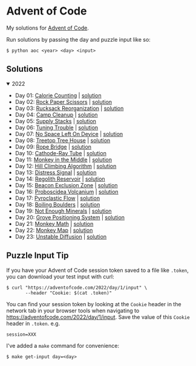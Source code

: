 # Advent of Code

My solutions for [Advent of Code](https://adventofcode.com).

Run solutions by passing the day and puzzle input like so:
```
$ python aoc <year> <day> <input>
```

## Solutions

<details open>
<summary>2022</summary>

* Day 01: [Calorie Counting](https://adventofcode.com/2022/day/1) | [solution](./aoc/solutions/day01.py)
* Day 02: [Rock Paper Scissors](https://adventofcode.com/2022/day/2) | [solution](./aoc/solutions/day02.py)
* Day 03: [Rucksack Reorganization](https://adventofcode.com/2022/day/3) | [solution](./aoc/solutions/day03.py)
* Day 04: [Camp Cleanup](https://adventofcode.com/2022/day/4) | [solution](./aoc/solutions/day04.py)
* Day 05: [Supply Stacks](https://adventofcode.com/2022/day/5) | [solution](./aoc/solutions/day05.py)
* Day 06: [Tuning Trouble](https://adventofcode.com/2022/day/6) | [solution](./aoc/solutions/day06.py)
* Day 07: [No Space Left On Device](https://adventofcode.com/2022/day/7) | [solution](./aoc/solutions/day07.py)
* Day 08: [Treetop Tree House](https://adventofcode.com/2022/day/8) | [solution](./aoc/solutions/day08.py)
* Day 09: [Rope Bridge](https://adventofcode.com/2022/day/9) | [solution](./aoc/solutions/day09.py)
* Day 10: [Cathode-Ray Tube](https://adventofcode.com/2022/day/10) | [solution](./aoc/solutions/day10.py)
* Day 11: [Monkey in the Middle](https://adventofcode.com/2022/day/11) | [solution](./aoc/solutions/day11.py)
* Day 12: [Hill Climbing Algorithm](https://adventofcode.com/2022/day/12) | [solution](./aoc/solutions/day12.py)
* Day 13: [Distress Signal](https://adventofcode.com/2022/day/13) | [solution](./aoc/solutions/day13.py)
* Day 14: [Regolith Reservoir](https://adventofcode.com/2022/day/14) | [solution](./aoc/solutions/day14.py)
* Day 15: [Beacon Exclusion Zone](https://adventofcode.com/2022/day/15) | [solution](./aoc/solutions/day15.py)
* Day 16: [Proboscidea Volcanium](https://adventofcode.com/2022/day/16) | [solution](./aoc/solutions/day16.py)
* Day 17: [Pyroclastic Flow](https://adventofcode.com/2022/day/17) | [solution](./aoc/solutions/day17.py)
* Day 18: [Boiling Boulders](https://adventofcode.com/2022/day/18) | [solution](./aoc/solutions/day18.py)
* Day 19: [Not Enough Minerals](https://adventofcode.com/2022/day/19) | [solution](./aoc/solutions/day19.py)
* Day 20: [Grove Positioning System](https://adventofcode.com/2022/day/20) | [solution](./aoc/solutions/day20.py)
* Day 21: [Monkey Math](https://adventofcode.com/2022/day/21) | [solution](./aoc/solutions/day21.py)
* Day 22: [Monkey Map](https://adventofcode.com/2022/day/22) | [solution](./aoc/solutions/day22.py)
* Day 23: [Unstable Diffusion](https://adventofcode.com/2022/day/23) | [solution](./aoc/solutions/day23.py)

</details>

## Puzzle Input Tip

If you have your Advent of Code session token saved to a file like `.token`, you can download your test input with curl:
```
$ curl "https://adventofcode.com/2022/day/1/input" \
       --header "Cookie: $(cat .token)"
```
You can find your session token by looking at the `Cookie` header in the network tab
in your browser tools when navigating to https://adventofcode.com/2022/day/1/input.
Save the value of this `Cookie` header in `.token`. e.g.
```
session=XXX
```
I've added a `make` command for convenience:
```
$ make get-input day=<day>
```

